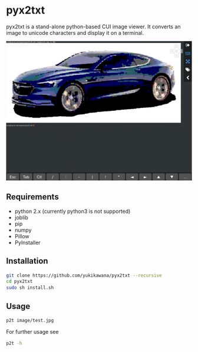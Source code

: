 # pyx2txt
pyx2txt is a stand-alone python-based CUI image viewer.
It converts an image to unicode characters and display it on a terminal.

![Alt s](samples/car.png)

## Requirements
- python 2.x (currently python3 is not supported)
- joblib
- pip
- numpy
- Pillow
- PyInstaller

## Installation
```bash
git clone https://github.com/yukikawana/pyx2txt --recursive
cd pyx2txt
sudo sh install.sh
```

## Usage
```bash
p2t image/test.jpg
```
For further usage see
```bash
p2t -h
```
